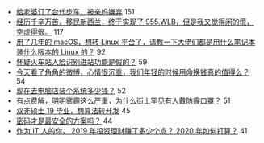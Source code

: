 - [给老婆订了台代步车，被亲妈嫌弃](https://www.v2ex.com/t/629149) 151
- [经历千辛万苦，移民新西兰，终于实现了 955.WLB，但是我又觉得闲的慌，空虚得很。](https://www.v2ex.com/t/629216) 117
- [用了几年的 macOS，想转 Linux 平台了，请教一下大佬们都是用什么笔记本装什么版本的 Linux 的？](https://www.v2ex.com/t/629129) 92
- [怀疑火车站人脸识别进站功能是假的？](https://www.v2ex.com/t/629170) 59
- [今天看了角角的微博，心情很沉重，我们年轻的时候用命换钱真的值得么？](https://www.v2ex.com/t/629147) 54
- [现在去电脑店装个系统多少钱？](https://www.v2ex.com/t/629186) 52
- [有点费解，明明雾霾这么严重，为什么街上罕见有人戴防霾口罩？](https://www.v2ex.com/t/629257) 51
- [双非硕士 19 毕业，想算法转开发](https://www.v2ex.com/t/629127) 45
- [密码才是最安全的方案吗？](https://www.v2ex.com/t/629145) 44
- [作为 IT 人的你， 2019 年投资理财赚了多少个点？ 2020 年如何打算？](https://www.v2ex.com/t/629177) 41